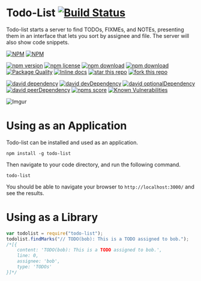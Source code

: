 # Todo-List [![Build Status](https://travis-ci.org/rameshvarun/todo-list.svg)](https://travis-ci.org/rameshvarun/todo-list)

Todo-list starts a server to find TODOs, FIXMEs, and NOTEs,
presenting them in an interface that lets you sort by assignee
and file. The server will also show code snippets.

[![NPM](https://nodei.co/npm/todo-list.png?downloads=true&downloadRank=true&stars=true)](https://nodei.co/npm/todo-list/) 
[![NPM](https://nodei.co/npm-dl/todo-list.png?months=9&height=3)](https://nodei.co/npm/todo-list/)

[![npm version](https://img.shields.io/npm/v/todo-list.svg)](https://www.npmjs.com/package/todo-list)
[![npm license](https://img.shields.io/npm/l/todo-list.svg)](https://www.npmjs.com/package/todo-list)
[![npm download](https://img.shields.io/npm/dm/todo-list.svg)](https://www.npmjs.com/package/todo-list)
[![npm download](https://img.shields.io/npm/dt/todo-list.svg)](https://www.npmjs.com/package/todo-list)
[![Package Quality](http://npm.packagequality.com/shield/todo-list.svg)](http://packagequality.com/#?package=todo-list)
[![Inline docs](http://inch-ci.org/github/HansHammel/todo-list.svg?branch=master)](http://inch-ci.org/github/HansHammel/todo-list)
[![star this repo](http://githubbadges.com/star.svg?user=HansHammel&repo=todo-list&style=flat&color=fff&background=007ec6)](https://github.com/HansHammel/todo-list)
[![fork this repo](http://githubbadges.com/fork.svg?user=HansHammel&repo=todo-list&style=flat&color=fff&background=007ec6)](https://github.com/HansHammel/todo-list/fork)

[![david dependency](https://img.shields.io/david/HansHammel/todo-list.svg)](https://david-dm.org/HansHammel/todo-list)
[![david devDependency](https://img.shields.io/david/dev/HansHammel/todo-list.svg)](https://david-dm.org/HansHammel/todo-list)
[![david optionalDependency](https://img.shields.io/david/optional/HansHammel/todo-list.svg)](https://david-dm.org/HansHammel/todo-list)
[![david peerDependency](https://img.shields.io/david/peer/HansHammel/todo-list.svg)](https://david-dm.org/HansHammel/todo-list)
[![npms score](https://badges.npms.io/todo-list.svg)](https://www.npmjs.com/package/todo-list)
[![Known Vulnerabilities](https://snyk.io/test/github/HansHammel/todo-list/badge.svg)](https://snyk.io/test/github/HansHammel/todo-list)

![Imgur](http://i.imgur.com/c2PahkF.png)

# Using as an Application
Todo-list can be installed and used as an application.
```
npm install -g todo-list
```

Then navigate to your code directory, and run the following command.

```
todo-list
```

You should be able to navigate your browser to `http://localhost:3000/` and see the
results.

# Using as a Library
```javascript
var todolist = require("todo-list");
todolist.findMarks("// TODO(bob): This is a TODO assigned to bob.");
/*[{
	content: 'TODO(bob): This is a TODO assigned to bob.',
	line: 0,
	assignee: 'bob',
	type: 'TODOs'
}]*/
```
